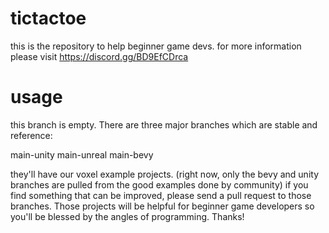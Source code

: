 # tictactoe
this is the repository to help beginner game devs. for more information please visit https://discord.gg/BD9EfCDrca

# usage
this branch is empty. There are three major branches which are stable and reference:

main-unity
main-unreal
main-bevy

they'll have our voxel example projects. (right now, only the bevy and unity branches are pulled from the good examples done by community) if you find something that can be improved, please send a pull request to those branches. Those projects will be helpful for beginner game developers so you'll be blessed by the angles of programming. Thanks! 
